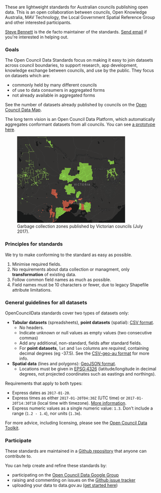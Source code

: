 These are lightweight standards for Australian councils publishing open data. This is an open collaboration between councils, Open Knowledge Australia, MAV Technology, the Local Government Spatial Reference Group and other interested participants. 

[Steve Bennett](http://stevebennett.me) is the de facto maintainer of the standards. [Send email](mailto:stevage@gmail.com) if you're interested in helping out.

### Goals

The Open Council Data Standards focus on making it easy to join datasets across council boundaries, to support research, app development, knowledge exchange between councils, and use by the public. They focus on datasets which are:

- commonly held by many different councils
- of use to data consumers in aggregated forms
- not already available in aggregated forms

See the number of datasets already published by councils on the [Open Council Data Map](http://map.opencouncildata.org).

The long term vision is an Open Council Data Platform, which automatically aggregates conformant datasets from all councils. You can see [a prototype here](https://opencouncildata.github.io/Datasite).

<figure>
<img src="images/garbage-zones-aggregated.png" style="width:357px;height:285px;">
<figcaption>Garbage collection zones published by Victorian councils (July 2017).</figcaption>
</figure>

<!-- <iframe width='100%' height='480' frameborder='0'
src='https://stevage.cartodb.com/viz/43494ef2-61f3-11e5-a667-0e4fddd5de28/embed_map'
allowfullscreen webkitallowfullscreen mozallowfullscreen oallowfullscreen msallowfullscreen>
</iframe>
 -->

### Principles for standards
We try to make conforming to the standard as easy as possible.

1. Minimise required fields.
2. No requirements about data collection or managment, only **transformation** of existing data.
3. Follow common field names as much as possible.
4. Field names must be 10 characters or fewer, due to legacy Shapefile attribute limitations.

### General guidelines for all datasets

OpenCouncilData standards cover two types of datasets only:

* **Tabular datasets** (spreadsheets), **point datasets** (spatial): [CSV format](http://frictionlessdata.io/guides/csv/).
    - No headers.
    - Indicate unknown or null values as empty values (two consecutive commas)
    - Add any additional, non-standard, fields after standard fields.
    - For **point datasets**, `lat` and `lon` columns are *required*, containing decimal degrees (eg -37.5). See the [CSV-geo-au format](https://github.com/NICTA/nationalmap/wiki/csv-geo-au) for more info.
* **Spatial data** (lines and polygons): [GeoJSON format](http://geojson.org/geojson-spec.html).
    - Locations must be given in [EPSG:4326](http://spatialreference.org/ref/epsg/wgs-84/) (latitude/longitude in decimal degrees, not projected coordinates such as eastings and northings).

Requirements that apply to both types:

* Express dates as `2017-01-20`. 
* Express times as either `2017-01-20T04:30Z` (UTC time) or `2017-01-20T14:30T10` (local time with timezone). [More information](https://en.wikipedia.org/wiki/ISO_8601).
* Express numeric values as a single numeric value: `1.3`. Don't include a range (`1.2 - 1.4`), nor units (`1.3m`).

For more advice, including licensing, please see the [Open Council Data Toolkit](http://opencouncildata.org).

### Participate

These standards are maintained in a [Github repository](http://github.com/OpenCouncilData/open-council-data) that anyone can contribute to.

You can help create and refine these standards by:

* participating on the [Open Council Data Google Group](https://groups.google.com/forum/#!forum/opencouncildata)
* raising and commenting on issues on the [Github issue tracker](https://github.com/OpenCouncilData/open-council-data/issues)
* uploading your data to data.gov.au ([get started here](http://opencouncildata.org))

